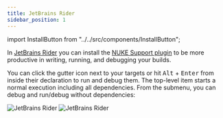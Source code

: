 ```yaml
---
title: JetBrains Rider
sidebar_position: 1
---
```


import InstallButton from "../../src/components/InstallButton";

<InstallButton url="http://localhost:63342/api/installPlugin?action=install&pluginId=com.intellij.rider.plugins.nuke" event="DWIZDV0G" />

In [JetBrains Rider](https://www.jetbrains.com/rider) you can install the [NUKE Support plugin](https://plugins.jetbrains.com/plugin/10803-nuke-support) to be more productive in writing, running, and debugging your builds.

You can click the gutter icon next to your targets or hit <kbd>Alt</kbd>&nbsp;+&nbsp;<kbd>Enter</kbd> from inside their declaration to run and debug them. The top-level item starts a normal execution including all dependencies. From the submenu, you can debug and run/debug without dependencies:

![JetBrains Rider](/img/docs/rider-win-light.png#gh-light-mode-only)
![JetBrains Rider](/img/docs/rider-win-dark.png#gh-dark-mode-only)
